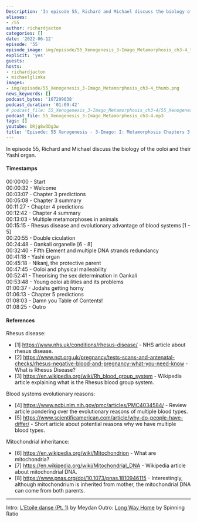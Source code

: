 ```yaml
---
Description: 'In episode 55, Richard and Michael discuss the biology of the ooloi and their Yashi organ.'
aliases:
- /55
author: richardjacton
categories: []
date: '2022-06-12'
episode: '55'
episode_image: img/episode/55_Xenogenesis_3-Imago_Metamorphosis_ch3-4_thumb.png
explicit: 'yes'
guests:
hosts:
- richardjacton
- michaelglinka
images:
- img/episode/55_Xenogenesis_3-Imago_Metamorphosis_ch3-4_thumb.png
news_keywords: []
podcast_bytes: '167299038'
podcast_duration: '01:09:42'
# podcast_file: 55_Xenogenesis_3-Imago_Metamorphosis_ch3-4/55_Xenogenesis_3-Imago_Metamorphosis_ch3-4.mp3
podcast_file: 55_Xenogenesis_3-Imago_Metamorphosis_ch3-4.mp3
tags: []
youtube: DRjg8w3Dg3w
title: 'Episode: 55 Xenogenesis - 3-Imago: I: Metamorphosis Chapters 3 & 4'
---
```


In episode 55, Richard and Michael discuss the biology of the ooloi and their Yashi organ.

#### Timestamps

00:00:00 - Start\
00:00:32 - Welcome\
00:03:07 - Chapter 3 predictions\
00:05:08 - Chapter 3 summary\
00:11:27 - Chapter 4 predictions\
00:12:42 - Chapter 4 summary\
00:13:03 - Multiple metamorphoses in animals\
00:15:15 - Rhesus disease and evolutionary advantage of blood systems [1 - 5]\
00:20:55 - Double ciculation\
00:24:48 - Oankali organelle [6 - 8]\
00:32:40 - Fifth Element and multiple DNA strands redundancy\
00:41:18 - Yashi organ\
00:45:18 - Nikanj, the protective parent\
00:47:45 - Ooloi and physical malleability\
00:52:41 - Theorising the sex determination in Oankali\
00:53:48 - Young ooloi abilities and its problems\
01:00:37 - Jodahs getting horny\
01:06:13 - Chapter 5 predictions\
01:08:03 - Damn you Table of Contents!\
01:08:25 - Outro

#### References

Rhesus disease:
- [1] https://www.nhs.uk/conditions/rhesus-disease/ - NHS article about rhesus disease.
- [2] https://www.nct.org.uk/pregnancy/tests-scans-and-antenatal-checks/rhesus-negative-blood-and-pregnancy-what-you-need-know - What is Rhesus Disease?
- [3] https://en.wikipedia.org/wiki/Rh_blood_group_system - Wikipedia article explaining what is the Rhesus blood group system.

Blood systems evolutionary reasons:
- [4] https://www.ncbi.nlm.nih.gov/pmc/articles/PMC4034584/ - Review article pondering over the evolutionary reasons of multiple blood types.
- [5] https://www.scientificamerican.com/article/why-do-people-have-differ/ - Short article about potential reasons why we have multiple blood types.

Mitochondrial inheritance:
- [6] https://en.wikipedia.org/wiki/Mitochondrion - What are mitochondria?
- [7] https://en.wikipedia.org/wiki/Mitochondrial_DNA - Wikipedia article about mitochondrial DNA.
- [8] https://www.pnas.org/doi/10.1073/pnas.1810946115 - Interestingly, although mitochondrium is inherited from mother, the mitochondrial DNA can come from both parents.

---
Intro: [L'Etoile danse (Pt. 1)](https://freemusicarchive.org/music/Meydan/Havor/6-_LEtoile_danse_Pt_1_1738) by Meydan
Outro: [Long Way Home](https://freemusicarchive.org/music/Spinning_Ratio/Long_Way_Home/Long_Way_Home) by Spinning Ratio
